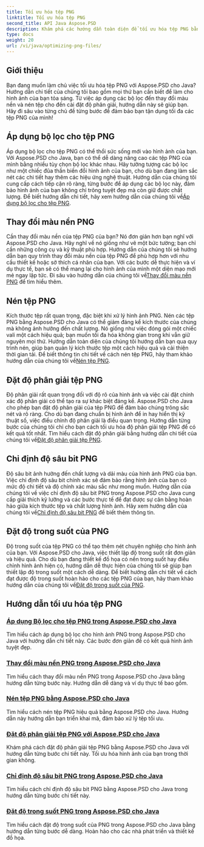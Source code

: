 ```yaml
---
title: Tối ưu hóa tệp PNG
linktitle: Tối ưu hóa tệp PNG
second_title: API Java Aspose.PSD
description: Khám phá các hướng dẫn toàn diện để tối ưu hóa tệp PNG bằng Aspose.PSD cho Java, bao gồm các bộ lọc, thay đổi màu nền, nén, độ phân giải, độ sâu bit và độ trong suốt.
type: docs
weight: 20
url: /vi/java/optimizing-png-files/
---
```

## Giới thiệu

Bạn đang muốn làm chủ việc tối ưu hóa tệp PNG với Aspose.PSD cho Java? Hướng dẫn chi tiết của chúng tôi bao gồm mọi thứ bạn cần biết để làm cho hình ảnh của bạn tỏa sáng. Từ việc áp dụng các bộ lọc đến thay đổi màu nền và nén tệp cho đến cài đặt độ phân giải, hướng dẫn này sẽ giúp bạn. Hãy đi sâu vào từng chủ đề từng bước để đảm bảo bạn tận dụng tối đa các tệp PNG của mình!

## Áp dụng bộ lọc cho tệp PNG

Áp dụng bộ lọc cho tệp PNG có thể thổi sức sống mới vào hình ảnh của bạn. Với Aspose.PSD cho Java, bạn có thể dễ dàng nâng cao các tệp PNG của mình bằng nhiều tùy chọn bộ lọc khác nhau. Hãy tưởng tượng các bộ lọc như một chiếc đũa thần biến đổi hình ảnh của bạn, cho dù bạn đang làm sắc nét các chi tiết hay thêm các hiệu ứng nghệ thuật. Hướng dẫn của chúng tôi cung cấp cách tiếp cận rõ ràng, từng bước để áp dụng các bộ lọc này, đảm bảo hình ảnh của bạn không chỉ trông tuyệt đẹp mà còn giữ được chất lượng. Để biết hướng dẫn chi tiết, hãy xem hướng dẫn của chúng tôi về[Áp dụng bộ lọc cho tệp PNG](./apply-filters-png-files/).

## Thay đổi màu nền PNG

Cần thay đổi màu nền của tệp PNG của bạn? Nó đơn giản hơn bạn nghĩ với Aspose.PSD cho Java. Hãy nghĩ về nó giống như vẽ một bức tường; bạn chỉ cần những công cụ và kỹ thuật phù hợp. Hướng dẫn của chúng tôi sẽ hướng dẫn bạn quy trình thay đổi màu nền của tệp PNG để phù hợp hơn với nhu cầu thiết kế hoặc sở thích cá nhân của bạn. Với các bước dễ thực hiện và ví dụ thực tế, bạn sẽ có thể mang lại cho hình ảnh của mình một diện mạo mới mẻ ngay lập tức. Đi sâu vào hướng dẫn của chúng tôi về[Thay đổi màu nền PNG](./change-png-background-color/) để tìm hiểu thêm.

## Nén tệp PNG

Kích thước tệp rất quan trọng, đặc biệt khi xử lý hình ảnh PNG. Nén các tệp PNG bằng Aspose.PSD cho Java có thể giảm đáng kể kích thước của chúng mà không ảnh hưởng đến chất lượng. Nó giống như việc đóng gói một chiếc vali một cách hiệu quả; bạn muốn tối đa hóa không gian trong khi vẫn giữ nguyên mọi thứ. Hướng dẫn toàn diện của chúng tôi hướng dẫn bạn qua quy trình nén, giúp bạn quản lý kích thước tệp một cách hiệu quả và cải thiện thời gian tải. Để biết thông tin chi tiết về cách nén tệp PNG, hãy tham khảo hướng dẫn của chúng tôi về[Nén tệp PNG](./compress-png-files/).

## Đặt độ phân giải tệp PNG

 Độ phân giải rất quan trọng đối với độ rõ của hình ảnh và việc cài đặt chính xác độ phân giải có thể tạo ra sự khác biệt đáng kể. Aspose.PSD cho Java cho phép bạn đặt độ phân giải của tệp PNG để đảm bảo chúng trông sắc nét và rõ ràng. Cho dù bạn đang chuẩn bị hình ảnh để in hay hiển thị kỹ thuật số, việc điều chỉnh độ phân giải là điều quan trọng. Hướng dẫn từng bước của chúng tôi chỉ cho bạn cách tối ưu hóa độ phân giải tệp PNG để có kết quả tốt nhất. Tìm hiểu cách đặt độ phân giải bằng hướng dẫn chi tiết của chúng tôi về[Đặt độ phân giải tệp PNG](./set-png-file-resolution/).

## Chỉ định độ sâu bit PNG

 Độ sâu bit ảnh hưởng đến chất lượng và dải màu của hình ảnh PNG của bạn. Việc chỉ định độ sâu bit chính xác sẽ đảm bảo rằng hình ảnh của bạn có mức độ chi tiết và độ chính xác màu sắc như mong muốn. Hướng dẫn của chúng tôi về việc chỉ định độ sâu bit PNG trong Aspose.PSD cho Java cung cấp giải thích kỹ lưỡng và các bước thực tế để đạt được sự cân bằng hoàn hảo giữa kích thước tệp và chất lượng hình ảnh. Hãy xem hướng dẫn của chúng tôi về[Chỉ định độ sâu bit PNG](./specify-png-bit-depth/) để biết thêm thông tin.

## Đặt độ trong suốt của PNG

 Độ trong suốt của tệp PNG có thể tạo thêm nét chuyên nghiệp cho hình ảnh của bạn. Với Aspose.PSD cho Java, việc thiết lập độ trong suốt rất đơn giản và hiệu quả. Cho dù bạn đang thiết kế đồ họa có nền trong suốt hay điều chỉnh hình ảnh hiện có, hướng dẫn dễ thực hiện của chúng tôi sẽ giúp bạn thiết lập độ trong suốt một cách dễ dàng. Để biết hướng dẫn chi tiết về cách đạt được độ trong suốt hoàn hảo cho các tệp PNG của bạn, hãy tham khảo hướng dẫn của chúng tôi về[Đặt độ trong suốt của PNG](./set-png-transparency/).

## Hướng dẫn tối ưu hóa tệp PNG
### [Áp dụng Bộ lọc cho tệp PNG trong Aspose.PSD cho Java](./apply-filters-png-files/)
Tìm hiểu cách áp dụng bộ lọc cho hình ảnh PNG trong Aspose.PSD cho Java với hướng dẫn chi tiết này. Các bước đơn giản để có kết quả hình ảnh tuyệt đẹp.
### [Thay đổi màu nền PNG trong Aspose.PSD cho Java](./change-png-background-color/)
Tìm hiểu cách thay đổi màu nền PNG trong Aspose.PSD cho Java bằng hướng dẫn từng bước này. Hướng dẫn dễ dàng và ví dụ thực tế bao gồm.
### [Nén tệp PNG bằng Aspose.PSD cho Java](./compress-png-files/)
Tìm hiểu cách nén tệp PNG hiệu quả bằng Aspose.PSD cho Java. Hướng dẫn này hướng dẫn bạn triển khai mã, đảm bảo xử lý tệp tối ưu.
### [Đặt độ phân giải tệp PNG với Aspose.PSD cho Java](./set-png-file-resolution/)
Khám phá cách đặt độ phân giải tệp PNG bằng Aspose.PSD cho Java với hướng dẫn từng bước chi tiết này. Tối ưu hóa hình ảnh của bạn trong thời gian không.
### [Chỉ định độ sâu bit PNG trong Aspose.PSD cho Java](./specify-png-bit-depth/)
Tìm hiểu cách chỉ định độ sâu bit PNG bằng Aspose.PSD cho Java trong hướng dẫn từng bước chi tiết này.
### [Đặt độ trong suốt PNG trong Aspose.PSD cho Java](./set-png-transparency/)
Tìm hiểu cách đặt độ trong suốt của PNG trong Aspose.PSD cho Java bằng hướng dẫn từng bước dễ dàng. Hoàn hảo cho các nhà phát triển và thiết kế đồ họa.